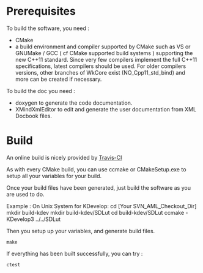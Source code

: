 Prerequisites
=============

To build the software, you need :
- CMake
- a build environment and compiler supported by CMake such as VS or GNUMake / GCC ( cf CMake supported build systems ) supporting the new C++11 standard.
Since very few compilers implement the full C++11 specifications, latest compilers should be used.
For older compilers versions, other branches of WkCore exist (NO_Cpp11_std_bind) and more can be created if necessary.

To build the doc you need :
- doxygen to generate the code documentation.
- XMindXmlEditor to edit and generate the user documentation from XML Docbook files.

Build
=====

An online build is nicely provided by [Travis-CI](https://travis-ci.org/asmodehn/WkCore)

As with every CMake build, you can use ccmake or CMakeSetup.exe to setup all your variables for your build.

Once your build files have been generated, just build the software as you are used to do.

Example : On Unix System for KDevelop:
	cd [Your SVN_AML_Checkout_Dir]
	mkdir build-kdev
	mkdir build-kdev/SDLut
	cd build-kdev/SDLut
	ccmake -KDevelop3 ../../SDLut

Then you setup up your variables, and generate build files.

	make

If everything has been built successfully, you can try :

	ctest
